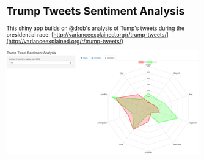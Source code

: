 # Trump Tweets Sentiment Analysis
This shiny app builds on [@drob](https://twitter.com/drob?ref_src=twsrc%5Egoogle%7Ctwcamp%5Eserp%7Ctwgr%5Eauthor)'s analysis of Tump's tweets during the presidential race: [http://varianceexplained.org/r/trump-tweets/](http://varianceexplained.org/r/trump-tweets/)

[![Link](images/Capture.PNG)](https://robertkck.shinyapps.io/trump_tweets/)
